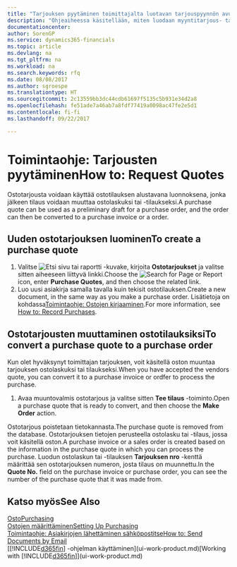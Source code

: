 ```yaml
---
title: "Tarjouksen pyytäminen toimittajalta luotavan tarjouspyynnön avulla | Microsoft Docs"
description: "Ohjeaiheessa käsitellään, miten luodaan myyntitarjous- tai tarjouspyyntöasiakirja kirjaamaan asiakkaalle tehty tarjous tuotteiden myynnistä tietyin ehdoin."
documentationcenter: 
author: SorenGP
ms.service: dynamics365-financials
ms.topic: article
ms.devlang: na
ms.tgt_pltfrm: na
ms.workload: na
ms.search.keywords: rfq
ms.date: 08/08/2017
ms.author: sgroespe
ms.translationtype: HT
ms.sourcegitcommit: 2c13559bb3dc44cdb61697f5135c5b931e34d2a8
ms.openlocfilehash: fe51ade7a46ab7a8fdf77419a0098ac47fe2e5d1
ms.contentlocale: fi-fi
ms.lasthandoff: 09/22/2017

---
```

# <a name="how-to-request-quotes"></a><span data-ttu-id="6456d-103">Toimintaohje: Tarjousten pyytäminen</span><span class="sxs-lookup"><span data-stu-id="6456d-103">How to: Request Quotes</span></span>
<span data-ttu-id="6456d-104">Ostotarjousta voidaan käyttää ostotilauksen alustavana luonnoksena, jonka jälkeen tilaus voidaan muuttaa ostolaskuksi tai -tilaukseksi.</span><span class="sxs-lookup"><span data-stu-id="6456d-104">A purchase quote can be used as a preliminary draft for a purchase order, and the order can then be converted to a purchase invoice or a order.</span></span>


## <a name="to-create-a-purchase-quote"></a><span data-ttu-id="6456d-105">Uuden ostotarjouksen luominen</span><span class="sxs-lookup"><span data-stu-id="6456d-105">To create a purchase quote</span></span>
1. <span data-ttu-id="6456d-106">Valitse ![Etsi sivu tai raportti](media/ui-search/search_small.png "Etsi sivu tai raportti -kuvake") -kuvake, kirjoita **Ostotarjoukset** ja valitse sitten aiheeseen liittyvä linkki.</span><span class="sxs-lookup"><span data-stu-id="6456d-106">Choose the ![Search for Page or Report](media/ui-search/search_small.png "Search for Page or Report icon") icon, enter **Purchase Quotes**, and then choose the related link.</span></span>
2. <span data-ttu-id="6456d-107">Luo uusi asiakirja samalla tavalla kuin tekisit ostotilauksen.</span><span class="sxs-lookup"><span data-stu-id="6456d-107">Create a new document, in the same way as you make a purchase order.</span></span> <span data-ttu-id="6456d-108">Lisätietoja on kohdassa[Toimintaohje: Ostojen kirjaaminen](purchasing-how-record-purchases.md).</span><span class="sxs-lookup"><span data-stu-id="6456d-108">For more information, see [How to: Record Purchases](purchasing-how-record-purchases.md).</span></span>

## <a name="to-convert-a-purchase-quote-to-a-purchase-order"></a><span data-ttu-id="6456d-109">Ostotarjousten muuttaminen ostotilauksiksi</span><span class="sxs-lookup"><span data-stu-id="6456d-109">To convert a purchase quote to a purchase order</span></span>
<span data-ttu-id="6456d-110">Kun olet hyväksynyt toimittajan tarjouksen, voit käsitellä oston muuntaa tarjouksen ostolaskuksi tai tilaukseksi.</span><span class="sxs-lookup"><span data-stu-id="6456d-110">When you have accepted the vendors quote, you can convert it to a purchase invoice or ordfer to process the purchase.</span></span>

1. <span data-ttu-id="6456d-111">Avaa muuntovalmis ostotarjous ja valitse sitten **Tee tilaus** -toiminto.</span><span class="sxs-lookup"><span data-stu-id="6456d-111">Open a purchase quote that is ready to convert, and then choose the **Make Order** action.</span></span>

<span data-ttu-id="6456d-112">Ostotarjous poistetaan tietokannasta.</span><span class="sxs-lookup"><span data-stu-id="6456d-112">The purchase quote is removed from the database.</span></span> <span data-ttu-id="6456d-113">Ostotarjouksen tietojen perusteella ostolasku tai -tilaus, jossa voit käsitellä oston.</span><span class="sxs-lookup"><span data-stu-id="6456d-113">A purchase invoice or a sales order is created based on the information in the purchase quote in which you can process the purchase.</span></span> <span data-ttu-id="6456d-114">Luodun ostolaskun tai -tilauksen **Tarjouksen nro** -kenttä määrittää sen ostotarjouksen numeron, josta tilaus on muunnettu.</span><span class="sxs-lookup"><span data-stu-id="6456d-114">In the **Quote No.** field on the purchase invoice or purchase order, you can see the number of the purchase quote that it was made from.</span></span>

## <a name="see-also"></a><span data-ttu-id="6456d-115">Katso myös</span><span class="sxs-lookup"><span data-stu-id="6456d-115">See Also</span></span>
[<span data-ttu-id="6456d-116">Osto</span><span class="sxs-lookup"><span data-stu-id="6456d-116">Purchasing</span></span>](purchasing-manage-purchasing.md)  
[<span data-ttu-id="6456d-117">Ostojen määrittäminen</span><span class="sxs-lookup"><span data-stu-id="6456d-117">Setting Up Purchasing</span></span>](purchasing-setup-purchasing.md)  
[<span data-ttu-id="6456d-118">Toimintaohje: Asiakirjojen lähettäminen sähköpostitse</span><span class="sxs-lookup"><span data-stu-id="6456d-118">How to: Send Documents by Email</span></span>](ui-how-send-documents-email.md)  
<span data-ttu-id="6456d-119">[[!INCLUDE[d365fin](includes/d365fin_md.md)] -ohjelman käyttäminen](ui-work-product.md)</span><span class="sxs-lookup"><span data-stu-id="6456d-119">[Working with [!INCLUDE[d365fin](includes/d365fin_md.md)]](ui-work-product.md)</span></span>

